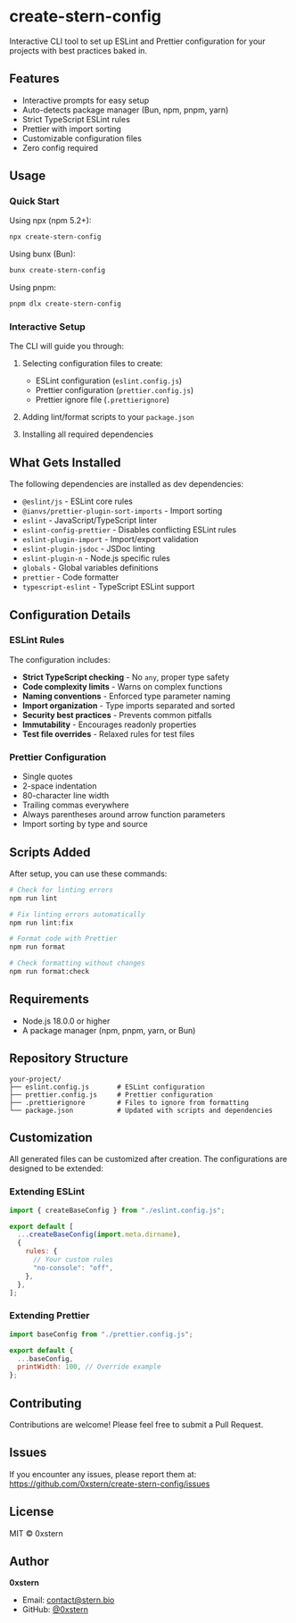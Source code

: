 # create-stern-config

Interactive CLI tool to set up ESLint and Prettier configuration for your projects with best practices baked in.

## Features

- Interactive prompts for easy setup
- Auto-detects package manager (Bun, npm, pnpm, yarn)
- Strict TypeScript ESLint rules
- Prettier with import sorting
- Customizable configuration files
- Zero config required

## Usage

### Quick Start

Using npx (npm 5.2+):

```bash
npx create-stern-config
```

Using bunx (Bun):

```bash
bunx create-stern-config
```

Using pnpm:

```bash
pnpm dlx create-stern-config
```

### Interactive Setup

The CLI will guide you through:

1. Selecting configuration files to create:

   - ESLint configuration (`eslint.config.js`)
   - Prettier configuration (`prettier.config.js`)
   - Prettier ignore file (`.prettierignore`)

2. Adding lint/format scripts to your `package.json`

3. Installing all required dependencies

## What Gets Installed

The following dependencies are installed as dev dependencies:

- `@eslint/js` - ESLint core rules
- `@ianvs/prettier-plugin-sort-imports` - Import sorting
- `eslint` - JavaScript/TypeScript linter
- `eslint-config-prettier` - Disables conflicting ESLint rules
- `eslint-plugin-import` - Import/export validation
- `eslint-plugin-jsdoc` - JSDoc linting
- `eslint-plugin-n` - Node.js specific rules
- `globals` - Global variables definitions
- `prettier` - Code formatter
- `typescript-eslint` - TypeScript ESLint support

## Configuration Details

### ESLint Rules

The configuration includes:

- **Strict TypeScript checking** - No `any`, proper type safety
- **Code complexity limits** - Warns on complex functions
- **Naming conventions** - Enforced type parameter naming
- **Import organization** - Type imports separated and sorted
- **Security best practices** - Prevents common pitfalls
- **Immutability** - Encourages readonly properties
- **Test file overrides** - Relaxed rules for test files

### Prettier Configuration

- Single quotes
- 2-space indentation
- 80-character line width
- Trailing commas everywhere
- Always parentheses around arrow function parameters
- Import sorting by type and source

## Scripts Added

After setup, you can use these commands:

```bash
# Check for linting errors
npm run lint

# Fix linting errors automatically
npm run lint:fix

# Format code with Prettier
npm run format

# Check formatting without changes
npm run format:check
```

## Requirements

- Node.js 18.0.0 or higher
- A package manager (npm, pnpm, yarn, or Bun)

## Repository Structure

```
your-project/
├── eslint.config.js       # ESLint configuration
├── prettier.config.js     # Prettier configuration
├── .prettierignore        # Files to ignore from formatting
└── package.json           # Updated with scripts and dependencies
```

## Customization

All generated files can be customized after creation. The configurations are designed to be extended:

### Extending ESLint

```javascript
import { createBaseConfig } from "./eslint.config.js";

export default [
  ...createBaseConfig(import.meta.dirname),
  {
    rules: {
      // Your custom rules
      "no-console": "off",
    },
  },
];
```

### Extending Prettier

```javascript
import baseConfig from "./prettier.config.js";

export default {
  ...baseConfig,
  printWidth: 100, // Override example
};
```

## Contributing

Contributions are welcome! Please feel free to submit a Pull Request.

## Issues

If you encounter any issues, please report them at:
https://github.com/0xstern/create-stern-config/issues

## License

MIT © 0xstern

## Author

**0xstern**

- Email: contact@stern.bio
- GitHub: [@0xstern](https://github.com/0xstern)
